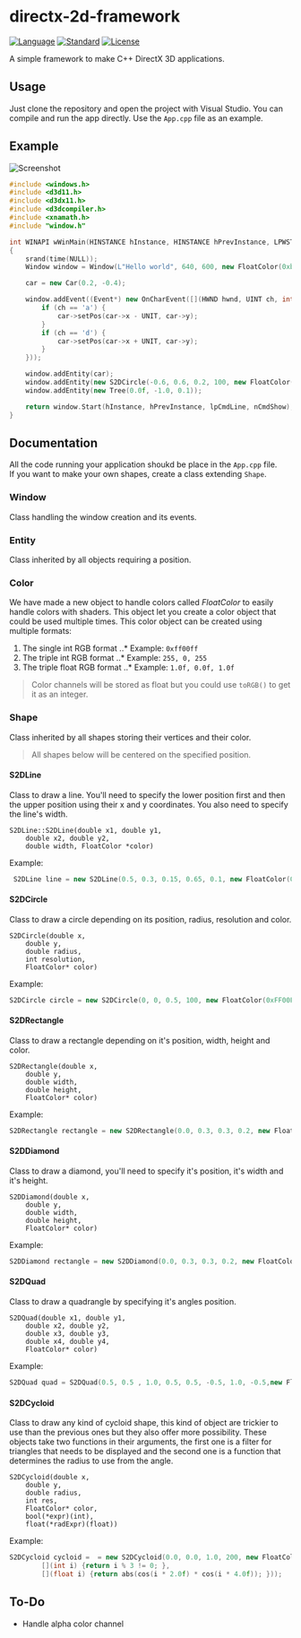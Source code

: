 ﻿# directx-2d-framework

[![Language](https://img.shields.io/badge/language-C++-blue.svg)](https://isocpp.org/)
[![Standard](https://img.shields.io/badge/C%2B%2B-11-blue.svg)](https://en.wikipedia.org/wiki/C%2B%2B#Standardization)
[![License](https://img.shields.io/badge/license-MIT-blue.svg)](https://opensource.org/licenses/MIT)

A simple framework to make C++ DirectX 3D applications. 

## Usage

Just clone the repository and open the project with Visual Studio. You can compile and run the app directly. Use the `App.cpp` file as an example.

## Example

![Screenshot](https://raw.githubusercontent.com/thdoteo/cpp-directx-boilerplate/master/docs/example.gif)  

```cpp
#include <windows.h>
#include <d3d11.h>
#include <d3dx11.h>
#include <d3dcompiler.h>
#include <xnamath.h>
#include "window.h"

int WINAPI wWinMain(HINSTANCE hInstance, HINSTANCE hPrevInstance, LPWSTR lpCmdLine, int nCmdShow)
{
	srand(time(NULL));
	Window window = Window(L"Hello world", 640, 600, new FloatColor(0xb5d1ff));

	car = new Car(0.2, -0.4);

	window.addEvent((Event*) new OnCharEvent([](HWND hwnd, UINT ch, int cRepeat) {
		if (ch == 'a') {
			car->setPos(car->x - UNIT, car->y);
		}
		if (ch == 'd') {
			car->setPos(car->x + UNIT, car->y);
		}
	}));

	window.addEntity(car);
	window.addEntity(new S2DCircle(-0.6, 0.6, 0.2, 100, new FloatColor(0xffe7b4)));
	window.addEntity(new Tree(0.0f, -1.0, 0.1));

	return window.Start(hInstance, hPrevInstance, lpCmdLine, nCmdShow);
}
```

## Documentation

All the code running your application shoukd be place in the `App.cpp` file.  
If you want to make your own shapes, create a class extending `Shape`.

### Window
Class handling the window creation and its events.

### Entity
Class inherited by all objects requiring a position.

### Color
We have made a new object to handle colors called *FloatColor* to easily handle colors with shaders. This object let you create a color object that could be used multiple times.
This color object can be created using multiple formats:
1. The single int RGB format
..* Example: `0xff00ff`
2. The triple int RGB format
..* Example: `255, 0, 255`
3. The triple float RGB format
..* Example: `1.0f, 0.0f, 1.0f`
> Color channels will be stored as float but you could use `toRGB()` to get it as an integer.

### Shape
Class inherited by all shapes storing their vertices and their color.

> All shapes below will be centered on the specified position.

#### S2DLine
Class to draw a line. You'll need to specify the lower position first and then the upper position using their x and y coordinates. You also need to specify the line's width.
```
S2DLine::S2DLine(double x1, double y1,
	double x2, double y2,
	double width, FloatColor *color)
```
Example:
```cpp
 S2DLine line = new S2DLine(0.5, 0.3, 0.15, 0.65, 0.1, new FloatColor(0xfcc602));
```

#### S2DCircle
Class to draw a circle depending on its position, radius, resolution and color.
```
S2DCircle(double x,
	double y,
	double radius,
	int resolution,
	FloatColor* color)
```
Example:
```cpp
S2DCircle circle = new S2DCircle(0, 0, 0.5, 100, new FloatColor(0xFF00FF));
```

#### S2DRectangle
Class to draw a rectangle depending on it's position, width, height and color.
```
S2DRectangle(double x,
	double y,
	double width,
	double height,
	FloatColor* color)
```
Example:
```cpp
S2DRectangle rectangle = new S2DRectangle(0.0, 0.3, 0.3, 0.2, new FloatColor(0x8c8c8c));
```
#### S2DDiamond
Class to draw a diamond, you'll need to specify it's position, it's width and it's height.
```
S2DDiamond(double x,
	double y,
	double width,
	double height,
	FloatColor* color)
```
Example:
```cpp
S2DDiamond rectangle = new S2DDiamond(0.0, 0.3, 0.3, 0.2, new FloatColor(0x2c5c2c));
```
#### S2DQuad
Class to draw a quadrangle by specifying it's angles position.
```
S2DQuad(double x1, double y1,
	double x2, double y2,
	double x3, double y3,
	double x4, double y4,
	FloatColor* color)
```
Example:
```cpp
S2DQuad quad = S2DQuad(0.5, 0.5 , 1.0, 0.5, 0.5, -0.5, 1.0, -0.5,new FloatColor(0x8c8c8c));
```
#### S2DCycloid
Class to draw any kind of cycloid shape, this kind of object are trickier to use than the previous ones but they also offer more possibility. These objects take two functions in their arguments, the first one is a filter for triangles that needs to be displayed and the second one is a function that determines the radius to use from the angle.
```
S2DCycloid(double x,
	double y,
	double radius,
	int res,
	FloatColor* color,
	bool(*expr)(int),
	float(*radExpr)(float))
```
Example:
```cpp
S2DCycloid cycloid =  = new S2DCycloid(0.0, 0.0, 1.0, 200, new FloatColor(0x48f442),
		[](int i) {return i % 3 != 0; },
		[](float i) {return abs(cos(i * 2.0f) * cos(i * 4.0f)); }));
```

## To-Do

- Handle alpha color channel